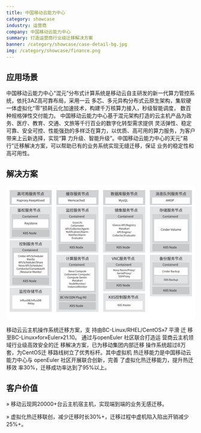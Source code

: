 ```yaml
---
title: 中国移动云能力中心
category: showcase
industry: 运营商
company: 中国移动云能力中心
summary: 打造运营商行业级迁移解决方案
banner: /category/showcase/case-detail-bg.jpg
img: /category/showcase/finance.png
---
```


## 应用场景

中国移动云能力中心“混元”分布式计算系统是移动云自主研发的新一代算力管控系统，依托3AZ高可靠布局，采用一云
多芯、多元异构分布式云原生架构，集软硬一体虚拟化“零”损耗云化加速技术，构建千万核算力接入，秒级智能调度，
数百种规格弹性交付能力。
中国移动云能力中心基于混元架构打造的云主机产品为政务、医疗、教育、交通、文旅等千行百业的数字化转型需求提供
灵活弹性、稳定可靠、安全可控、性能强劲的多样泛在算力，以优质、高可用的算力服务，为客户带来上云新选择，实现“算
力升级、智能升级”。中国移动云能力中心的天元“易行”迁移解决方案，可以帮助已有的业务系统实现无缝迁移，保证
业务的稳定性和高可用性。

## 解决方案

<div class="case-img"><img src="./yidongyun1.jpg"  ></div>

移动云云主机操作系统迁移方案，支
持由BC-Linux/RHEL/CentOS»7 平滑
迁 移 至BC-Linux»for»Euler»21.10。
通过与openEuler 社区联合打造运
营商云主机领域行业级高效安全的迁
移解决方案，已为移动集团内部迁移
操作系统超过8万套，为CentOS迁
移路线树立了优秀标杆。其中虚拟机
热迁移能力是中国移动云能力中心与
openEuler 社区开展联合创新，完善
了虚拟化热迁移能力，提升热迁移效
率30%，迁移成功率达到了95%以上。


## 客户价值

 » 移动云现网20000+台云主机宿主机，实现端到端的业务无感迁移。

 » 虚拟化热迁移联创，减少迁移时长30%+，迁移过程中虚机陷入陷出开销减少25%+。

